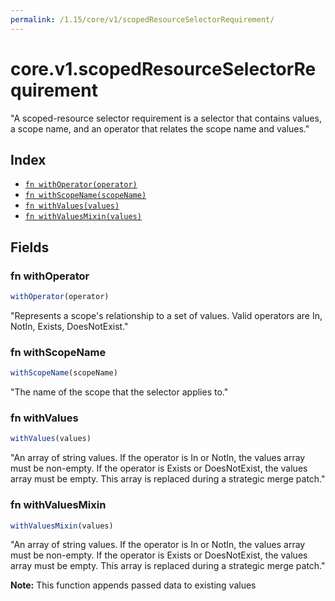 ```yaml
---
permalink: /1.15/core/v1/scopedResourceSelectorRequirement/
---
```


# core.v1.scopedResourceSelectorRequirement

"A scoped-resource selector requirement is a selector that contains values, a scope name, and an operator that relates the scope name and values."

## Index

* [`fn withOperator(operator)`](#fn-withoperator)
* [`fn withScopeName(scopeName)`](#fn-withscopename)
* [`fn withValues(values)`](#fn-withvalues)
* [`fn withValuesMixin(values)`](#fn-withvaluesmixin)

## Fields

### fn withOperator

```ts
withOperator(operator)
```

"Represents a scope's relationship to a set of values. Valid operators are In, NotIn, Exists, DoesNotExist."

### fn withScopeName

```ts
withScopeName(scopeName)
```

"The name of the scope that the selector applies to."

### fn withValues

```ts
withValues(values)
```

"An array of string values. If the operator is In or NotIn, the values array must be non-empty. If the operator is Exists or DoesNotExist, the values array must be empty. This array is replaced during a strategic merge patch."

### fn withValuesMixin

```ts
withValuesMixin(values)
```

"An array of string values. If the operator is In or NotIn, the values array must be non-empty. If the operator is Exists or DoesNotExist, the values array must be empty. This array is replaced during a strategic merge patch."

**Note:** This function appends passed data to existing values